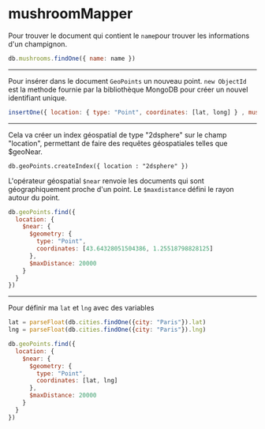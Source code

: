 # mushroomMapper
Pour trouver le document qui contient le `name`pour trouver les informations d'un champignon.
```js
db.mushrooms.findOne({ name: name })
```
***
Pour insérer dans le document `GeoPoints` un nouveau point. `new ObjectId` est la methode fournie par la bibliothèque MongoDB pour créer un nouvel identifiant unique.
```js
insertOne({ location: { type: "Point", coordinates: [lat, long] } , mushroom_id: new ObjectId(mushroomId) })
```
***
Cela va créer un index géospatial de type "2dsphere" sur le champ "location", permettant de faire des requêtes géospatiales telles que $geoNear.
```
db.geoPoints.createIndex({ location : "2dsphere" })
```
L'opérateur géospatial `$near` renvoie les documents qui sont géographiquement proche d'un point. Le `$maxdistance` défini le rayon autour du point.
```js
db.geoPoints.find({
  location: {
    $near: {
      $geometry: {
        type: "Point",
        coordinates: [43.64328051504386, 1.25518798828125]
      },
      $maxDistance: 20000
    }
  }
})
```
***
Pour définir ma `lat` et `lng` avec des variables 
```js
lat = parseFloat(db.cities.findOne({city: "Paris"}).lat)
lng = parseFloat(db.cities.findOne({city: "Paris"}).lng)
```

```js
db.geoPoints.find({
  location: {
    $near: {
      $geometry: {
        type: "Point",
        coordinates: [lat, lng]
      },
      $maxDistance: 20000
    }
  }
})
```
